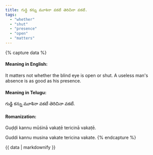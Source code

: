 ```yaml
---
title: గుడ్డి కన్ను మూశినా వకటే తెరిచినా వకటే.
tags:
  - "whether"
  - "shut"
  - "presence"
  - "open"
  - "matters"
---
```


{% capture data %}
#### Meaning in English:
It matters not whether the blind eye is open or shut.
A useless man's absence is as good as his presence.

#### Meaning in Telugu:
గుడ్డి కన్ను మూశినా వకటే తెరిచినా వకటే.

#### Romanization:
Guḍḍi kannu mūśinā vakaṭē tericinā vakaṭē.

Guddi kannu musina vakate tericina vakate.
{% endcapture %}

{{ data | markdownify }}

